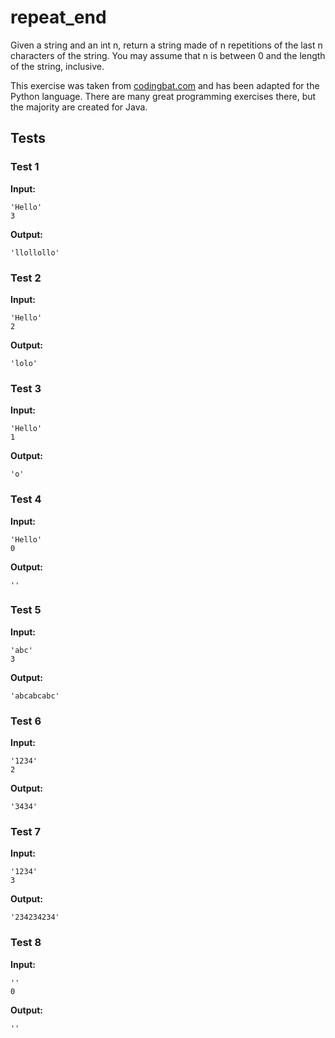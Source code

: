 # repeat_end




Given a string and an int n, return a string made of n repetitions of the last n characters of the string. You may assume that n is between 0 and the length of the string, inclusive.

This exercise was taken from [codingbat.com](https://codingbat.com/prob/p152339) and has been adapted for the Python language. There are many great programming exercises there, but the majority are created for Java.






## Tests
### Test 1
**Input:**
```
'Hello'
3
```
**Output:**
```
'llollollo'
```
### Test 2
**Input:**
```
'Hello'
2
```
**Output:**
```
'lolo'
```
### Test 3
**Input:**
```
'Hello'
1
```
**Output:**
```
'o'
```
### Test 4
**Input:**
```
'Hello'
0
```
**Output:**
```
''
```
### Test 5
**Input:**
```
'abc'
3
```
**Output:**
```
'abcabcabc'
```
### Test 6
**Input:**
```
'1234'
2
```
**Output:**
```
'3434'
```
### Test 7
**Input:**
```
'1234'
3
```
**Output:**
```
'234234234'
```
### Test 8
**Input:**
```
''
0
```
**Output:**
```
''
```

